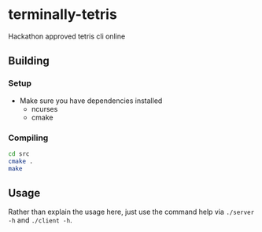 # terminally-tetris

Hackathon approved tetris cli online

## Building

### Setup

- Make sure you have dependencies installed
  - ncurses
  - cmake

### Compiling

```bash
cd src
cmake .
make
```

## Usage

Rather than explain the usage here, just use the command help via `./server -h`
and `./client -h`.
